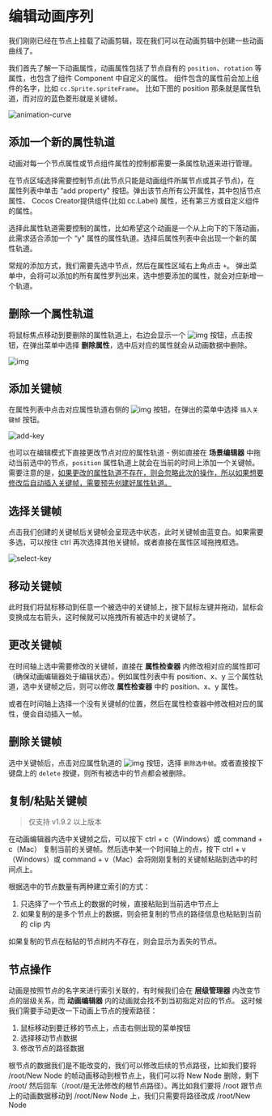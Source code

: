 # 编辑动画序列

我们刚刚已经在节点上挂载了动画剪辑，现在我们可以在动画剪辑中创建一些动画曲线了。

我们首先了解一下动画属性，动画属性包括了节点自有的 `position`、`rotation` 等属性，也包含了组件 Component 中自定义的属性。 组件包含的属性前会加上组件的名字，比如 `cc.Sprite.spriteFrame`。 比如下图的 position 那条就是属性轨道，而对应的蓝色菱形就是关键帧。

![animation-curve](https://gitee.com/nlpleaf/PicGo/raw/master/20200621095205.jpg)



## 添加一个新的属性轨道

动画对每一个节点属性或节点组件属性的控制都需要一条属性轨道来进行管理。

在节点区域选择需要控制节点(此节点只能是动画组件所属节点或其子节点)，在 属性列表中单击 “add property" 按钮。弹出该节点所有公开属性，其中包括节点 属性、 Cocos Creator提供组件(比如 cc.Label) 属性，还有第三方或自定义组件的属性。

选择此属性轨道需要控制的属性，比如希望这个动画是一个从上向下的下落动画， 此需求适合添加一个 “y" 属性的属性轨道。选择后属性列表中会出现一个新的属性轨道。

常规的添加方式，我们需要先选中节点，然后在属性区域右上角点击 `+`。 弹出菜单中，会将可以添加的所有属性罗列出来，选中想要添加的属性，就会对应新增一个轨道。



## 删除一个属性轨道

将鼠标焦点移动到要删除的属性轨道上，右边会显示一个 ![img](https://gitee.com/nlpleaf/PicGo/raw/master/20200621095206.png) 按钮，点击按钮，在弹出菜单中选择 **删除属性**，选中后对应的属性就会从动画数据中删除。

![img](https://gitee.com/nlpleaf/PicGo/raw/master/20200621095207.png)



## 添加关键帧

在属性列表中点击对应属性轨道右侧的 ![img](https://gitee.com/nlpleaf/PicGo/raw/master/20200621095206.png) 按钮，在弹出的菜单中选择 `插入关键帧` 按钮。

![add-key](https://gitee.com/nlpleaf/PicGo/raw/master/20200621095208.png)

也可以在编辑模式下直接更改节点对应的属性轨道 - 例如直接在 **场景编辑器** 中拖动当前选中的节点，`position` 属性轨道上就会在当前的时间上添加一个关键帧。需要注意的是，<u>如果更改的属性轨道不存在，则会忽略此次的操作，所以如果想要修改后自动插入关键帧，需要预先创建好属性轨道。</u>



## 选择关键帧

点击我们创建的关键帧后关键帧会呈现选中状态，此时关键帧由蓝变白。如果需要多选，可以按住 ctrl 再次选择其他关键帧。或者直接在属性区域拖拽框选。

![select-key](https://gitee.com/nlpleaf/PicGo/raw/master/20200621095209.jpg)



## 移动关键帧

此时我们将鼠标移动到任意一个被选中的关键帧上，按下鼠标左键并拖动，鼠标会变换成左右箭头，这时候就可以拖拽所有被选中的关键帧了。



## 更改关键帧

在时间轴上选中需要修改的关键帧，直接在 **属性检查器** 内修改相对应的属性即可（确保动画编辑器处于编辑状态）。例如属性列表中有 position、x、y 三个属性轨道，选中关键帧之后，则可以修改 **属性检查器** 中的 position、x、y 属性。

或者在时间轴上选择一个没有关键帧的位置，然后在属性检查器中修改相对应的属性，便会自动插入一帧。



## 删除关键帧

选中关键帧后，点击对应属性轨道的 ![img](https://gitee.com/nlpleaf/PicGo/raw/master/20200621095206.png) 按钮，选择 `删除选中帧`。或者直接按下键盘上的 `delete` 按键，则所有被选中的节点都会被删除。



## 复制/粘贴关键帧

> 仅支持 v1.9.2 以上版本

在动画编辑器内选中关键帧之后，可以按下 ctrl + c（Windows）或 command + c（Mac） 复制当前的关键帧。然后选中某一个时间轴上的点，按下 ctrl + v（Windows）或 command + v（Mac）会将刚刚复制的关键帧粘贴到选中的时间点上。

根据选中的节点数量有两种建立索引的方式：

1. 只选择了一个节点上的数据的时候，直接粘贴到当前选中节点上
2. 如果复制的是多个节点上的数据，则会把复制的节点的路径信息也粘贴到当前的 clip 内

如果复制的节点在粘贴的节点树内不存在，则会显示为丢失的节点。



## 节点操作

动画是按照节点的名字来进行索引关联的，有时候我们会在 **层级管理器** 内改变节点的层级关系，而 **动画编辑器** 内的动画就会找不到当初指定对应的节点。
		这时候我们需要手动更改一下动画上节点的搜索路径：

1. 鼠标移动到要迁移的节点上，点击右侧出现的菜单按钮
2. 选择移动节点数据
3. 修改节点的路径数据

根节点的数据我们是不能改变的，我们可以修改后续的节点路径，比如我们要将 /root/New Node 的帧动画移动到根节点上，我们可以将 New Node 删除，剩下 /root/ 然后回车（/root/是无法修改的根节点路径）。再比如我们要将 /root 跟节点上的动画数据移动到 /root/New Node 上，我们只需要将路径改成 /root/New Node
